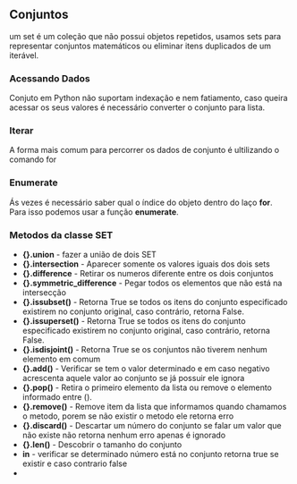 ## Conjuntos

um set é um coleção que não possui objetos repetidos, usamos sets para representar conjuntos matemáticos ou eliminar
itens duplicados de um iterável.

### Acessando Dados 
Conjuto em Python não suportam indexação e nem fatiamento, caso queira acessar os seus valores é necessário converter o
conjunto para lista.

### Iterar 

A forma mais comum para percorrer os dados de conjunto é ultilizando o comando for

### Enumerate

Ás vezes é necessário saber qual o índice do objeto dentro do laço **for**. Para isso podemos usar a função **enumerate**.

### Metodos da classe SET

* **{}.union** - fazer a união de dois SET
* **{}.intersection** - Aparecer somente os valores iguais dos dois sets
* **{}.difference** - Retirar os numeros diferente entre os dois conjuntos
* **{}.symmetric_difference** - Pegar todos os elementos que não está na intersecção
* **{}.issubset()** - Retorna True se todos os itens do conjunto especificado existirem no conjunto original, caso 
contrário, retorna False.
* **{}.issuperset()** - Retorna True se todos os itens do conjunto especificado existirem no conjunto original, caso 
contrário, retorna False.
* **{}.isdisjoint()** - Retorna True se os conjuntos não tiverem nenhum elemento em comum
* **{}.add()** - Verificar se tem o valor determinado e em caso negativo acrescenta aquele valor ao conjunto se já 
possuir ele ignora
* **{}.pop()** - Retira o primeiro elemento da lista ou remove o elemento informado entre ().
* **{}.remove()** - Remove item da lista que informamos quando chamamos o metodo, porem se não existir o metodo ele 
retorna erro
* **{}.discard()** - Descartar um número do conjunto se falar um valor que não existe não retorna nenhum erro apenas é 
ignorado
* **{}.len()** - Descobrir o tamanho do conjunto
* **in** - verificar se determinado número está no conjunto retorna true se existir e caso contrario false
* 